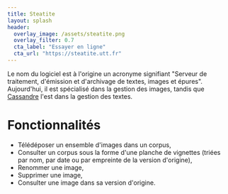 ```yaml
---
title: Steatite 
layout: splash
header:
  overlay_image: /assets/steatite.png
  overlay_filter: 0.7
  cta_label: "Essayer en ligne"
  cta_url: "https://steatite.utt.fr"
---
```


Le nom du logiciel est à l'origine un acronyme signifiant "Serveur de traitement, d'émission et d'archivage de textes, images et épures".
Aujourd'hui, il est spécialisé dans la gestion des images, tandis que [Cassandre](cassandre) l'est dans la gestion des textes.

# Fonctionnalités

- Télédéposer un ensemble d'images dans un corpus,
- Consulter un corpus sous la forme d'une planche de vignettes (triées par nom, par date ou par empreinte de la version d'origine), 
- Renommer une image,
- Supprimer une image,
- Consulter une image dans sa version d'origine.

